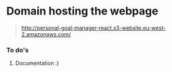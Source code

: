 # Domain hosting the webpage
> http://personal-goal-manager-react.s3-website.eu-west-2.amazonaws.com/

### To do's
1. Documentation :)
